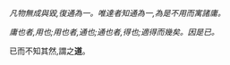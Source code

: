 *凡物無成與毀,復通為一。唯達者知通為一,為是不用而寓諸庸。*

*庸也者,用也;用也者,通也;通也者,得也;適得而幾矣。因是已。*

已而不知其然,謂之**道**。


<!--
**lvchenjia/lvchenjia** is a ✨ _special_ ✨ repository because its `README.md` (this file) appears on your GitHub profile.

Here are some ideas to get you started:

- 🔭 I’m currently working on ...
- 🌱 I’m currently learning ...
- 👯 I’m looking to collaborate on ...
- 🤔 I’m looking for help with ...
- 💬 Ask me about ...
- 📫 How to reach me: ...
- 😄 Pronouns: ...
- ⚡ Fun fact: ...
-->
